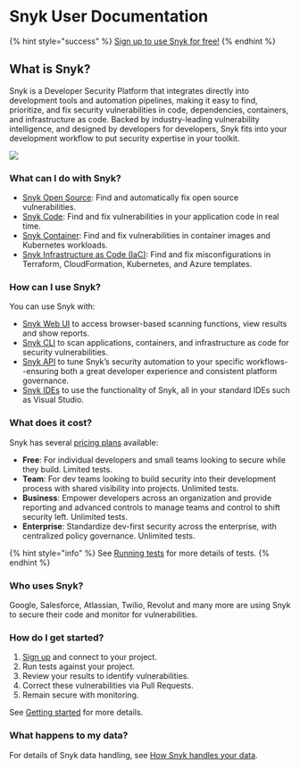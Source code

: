 # Snyk User Documentation

{% hint style="success" %}
[Sign up to use Snyk for free!](https://snyk.io/login?cta=sign-up\&loc=nav\&page=support\_docs\_page)
{% endhint %}

## **What is Snyk?**

Snyk is a Developer Security Platform that integrates directly into development tools and automation pipelines, making it easy to find, prioritize, and fix security vulnerabilities in code, dependencies, containers, and infrastructure as code. Backed by industry-leading vulnerability intelligence, and designed by developers for developers, Snyk fits into your development workflow to put security expertise in your toolkit.

![](https://github.com/snyk/user-docs/raw/9336593f5e7c7dab3fbac77f5e9f0a5ae0751cc2/docs/.gitbook/assets/Screen%20Shot%202022-02-22%20at%208.18.28%20AM.png)

### **What can I do with Snyk?**

* [Snyk Open Source](https://snyk.io/product/open-source-security-management/): Find and automatically fix open source vulnerabilities.
* [Snyk Code](https://snyk.io/product/snyk-code/): Find and fix vulnerabilities in your application code in real time.
* [Snyk Container](https://snyk.io/product/container-vulnerability-management/): Find and fix vulnerabilities in container images and Kubernetes workloads.
* [Snyk Infrastructure as Code (IaC)](https://snyk.io/product/infrastructure-as-code-security/): Find and fix misconfigurations in Terraform, CloudFormation, Kubernetes, and Azure templates.

### How can I use Snyk?

You can use Snyk with:

* [Snyk Web UI](snyk-web-ui/) to access browser-based scanning functions, view results and show reports.
* [Snyk CLI](snyk-cli/) to scan applications, containers, and infrastructure as code for security vulnerabilities.
* [Snyk API](https://snyk.docs.apiary.io/#introduction/api-v3) to tune Snyk’s security automation to your specific workflows--ensuring both a great developer experience and consistent platform governance.
* [Snyk IDEs](ide-tools/) to use the functionality of Snyk, all in your standard IDEs such as Visual Studio.

### **What does it cost?**

Snyk has several [pricing plans](https://snyk.io/plans/) available:

* **Free**: For individual developers and small teams looking to secure while they build. Limited tests.
* **Team**: For dev teams looking to build security into their development process with shared visibility into projects. Unlimited tests.
* **Business**: Empower developers across an organization and provide reporting and advanced controls to manage teams and control to shift security left. Unlimited tests.
* **Enterprise**: Standardize dev-first security across the enterprise, with centralized policy governance. Unlimited tests.

{% hint style="info" %}
See [Running tests](introducing-snyk/snyks-core-concepts/running-tests.md) for more details of tests.
{% endhint %}

### **Who uses Snyk?**

Google, Salesforce, Atlassian, Twilio, Revolut and many more are using Snyk to secure their code and monitor for vulnerabilities.

### **How do I get started?**

1. [Sign up](https://snyk.io/login?cta=sign-up\&loc=nav\&page=support\_docs\_page) and connect to your project.
2. Run tests against your project.
3. Review your results to identify vulnerabilities.
4. Correct these vulnerabilities via Pull Requests.
5. Remain secure with monitoring.

See [Getting started](getting-started/) for more details.

### What happens to my data?

For details of Snyk data handling, see [How Snyk handles your data](https://docs.snyk.io/more-info/how-snyk-handles-your-data).&#x20;
